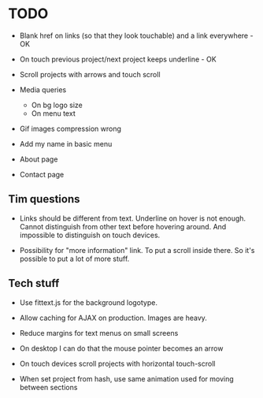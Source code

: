 TODO
============
+ Blank href on links (so that they look touchable) and a link everywhere - OK
+ On touch previous project/next project keeps underline - OK
+ Scroll projects with arrows and touch scroll

+ Media queries
	+ On bg logo size
	+ On menu text 
		

+ Gif images compression wrong

+ Add my name in basic menu 
+ About page
+ Contact page

Tim questions
--------
+ Links should be different from text. Underline on hover is not enough. Cannot distinguish from other text before hovering around. And impossible to distinguish on touch devices. 

+ Possibility for "more information" link. To put a scroll inside there. So it's possible to put a lot of more stuff. 

Tech stuff
-------

+ Use fittext.js for the background logotype. 


+ Allow caching for AJAX on production. Images are heavy. 
+ Reduce margins for text menus on small screens
+ On desktop I can do that the mouse pointer becomes an arrow
+ On touch devices scroll projects with horizontal touch-scroll
+ When set project from hash, use same animation used for moving between sections
